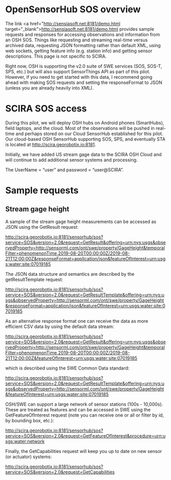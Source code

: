 # OpenSensorHub SOS overview

The link <a href="http://sensiasoft.net:8181/demo.html  target="_blank">http://sensiasoft.net:8181/demo.html</a> provides sample requests and responses for accessing observations and information from an OSH SOS. Things like requesting and streaming real-time versus archived data, requesting JSON formatting rather than default XML, using web sockets, getting feature info (e.g. station info) and getting sensor descriptions. This page is not specific to SCIRA.

Right now, OSH is supporting the v2.0 suite of SWE services (SOS, SOS-T, SPS, etc.) but will also support SensorThings API as part of this pilot. However, if you need to get started with this data, I recommend going ahead with making SOS requests and setting the responseFormat to JSON (unless you are already heavily into XML).

# SCIRA SOS access

During this pilot, we will deploy OSH hubs on Android phones (SmartHubs), field laptops, and the cloud. Most of the observations will be pushed in real-time and perhaps stored on our Cloud SensorHub established for this pilot. Our cloud-based OSH SensorHub supporting SOS, SPS, and eventually STA is located at <a href="http://scira.georobotix.io:8181"  target="_blank">http://scira.georobotix.io:8181</a>. 

Initially, we have added US stream gage data to the SCIRA OSH Cloud and will continue to add additional sensor systems and processing. 

The UserName = “user” and password = “user@SCIRA”.

# Sample requests

## Stream gage height

A sample of the stream gage height measurements can be accessed as JSON using the GetResult request:

<a href="http://scira.georobotix.io:8181/sensorhub/sos?service=SOS&version=2.0&request=GetResult&offering=urn:nys:usgs&observedProperty=http://sensorml.com/ont/swe/property/GageHeight&temporalFilter=phenomenonTime,2019-08-20T00:00:00Z/2019-08-21T12:00:00Z&responseFormat=application/json&featureOfInterest=urn:usgs:water:site:07019185"  target="_blank">
http://scira.georobotix.io:8181/sensorhub/sos?service=SOS&version=2.0&request=GetResult&offering=urn:nys:usgs&observedProperty=http://sensorml.com/ont/swe/property/GageHeight&temporalFilter=phenomenonTime,2019-08-20T00:00:00Z/2019-08-21T12:00:00Z&responseFormat=application/json&featureOfInterest=urn:usgs:water:site:07019185</a>

The JSON data structure and semantics are described by the getResultTemplate request:

<a href="http://scira.georobotix.io:8181/sensorhub/sos?service=SOS&version=2.0&request=GetResultTemplate&offering=urn:nys:usgs&observedProperty=http://sensorml.com/ont/swe/property/GageHeight&responseFormat=application/json&featureOfInterest=urn:usgs:water:site:07019185"  target="_blank">
http://scira.georobotix.io:8181/sensorhub/sos?service=SOS&version=2.0&request=GetResultTemplate&offering=urn:nys:usgs&observedProperty=http://sensorml.com/ont/swe/property/GageHeight&responseFormat=application/json&featureOfInterest=urn:usgs:water:site:07019185</a>

As an alternative response format one can receive the data as more efficient CSV data by using the default data stream:

<a href="http://scira.georobotix.io:8181/sensorhub/sos?service=SOS&version=2.0&request=GetResult&offering=urn:nys:usgs&observedProperty=http://sensorml.com/ont/swe/property/GageHeight&temporalFilter=phenomenonTime,2019-08-20T00:00:00Z/2019-08-21T12:00:00Z&featureOfInterest=urn:usgs:water:site:07019185"  target="_blank">
http://scira.georobotix.io:8181/sensorhub/sos?service=SOS&version=2.0&request=GetResult&offering=urn:nys:usgs&observedProperty=http://sensorml.com/ont/swe/property/GageHeight&temporalFilter=phenomenonTime,2019-08-20T00:00:00Z/2019-08-21T12:00:00Z&featureOfInterest=urn:usgs:water:site:07019185</a>

which is described using the SWE Common Data standard:

<a href="http://scira.georobotix.io:8181/sensorhub/sos?service=SOS&version=2.0&request=GetResultTemplate&offering=urn:nys:usgs&observedProperty=http://sensorml.com/ont/swe/property/GageHeight&featureOfInterest=urn:usgs:water:site:07019185"  target="_blank">
http://scira.georobotix.io:8181/sensorhub/sos?service=SOS&version=2.0&request=GetResultTemplate&offering=urn:nys:usgs&observedProperty=http://sensorml.com/ont/swe/property/GageHeight&featureOfInterest=urn:usgs:water:site:07019185</a>


OSH/SWE can support a large network of sensor stations (100s - 10,000s). These are treated as features and can be accessed in SWE using the GetFeatureOfInterest request (note you can receive one or all or filter by id, by bounding box, etc.):

<a href="http://scira.georobotix.io:8181/sensorhub/sos?service=SOS&version=2.0&request=GetFeatureOfInterest&procedure=urn:usgs:water:network"  target="_blank">
http://scira.georobotix.io:8181/sensorhub/sos?service=SOS&version=2.0&request=GetFeatureOfInterest&procedure=urn:usgs:water:network</a>

Finally, the GetCapabilities request will keep you up to date on new sensor (or actuator) systems:

<a href=""  target="_blank">
http://scira.georobotix.io:8181/sensorhub/sos?service=SOS&version=2.0&request=GetCapabilities</a>
